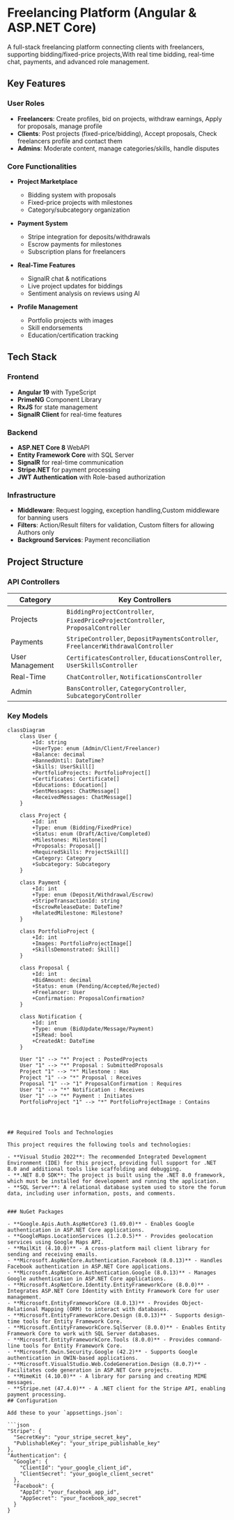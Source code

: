 # Freelancing Platform (Angular & ASP.NET Core)

A full-stack freelancing platform connecting clients with freelancers, supporting bidding/fixed-price projects,With real time bidding, real-time chat, payments, and advanced role management.

## Key Features

### User Roles
- **Freelancers**: Create profiles, bid on projects, withdraw earnings, Apply for proposals, manage profile
- **Clients**: Post projects (fixed-price/bidding), Accept proposals, Check freelancers profile and contact them
- **Admins**: Moderate content, manage categories/skills, handle disputes  

### Core Functionalities
- **Project Marketplace**  
  - Bidding system with proposals  
  - Fixed-price projects with milestones  
  - Category/subcategory organization  

- **Payment System**  
  - Stripe integration for deposits/withdrawals  
  - Escrow payments for milestones  
  - Subscription plans for freelancers  

- **Real-Time Features**  
  - SignalR chat & notifications  
  - Live project updates for biddings 
  - Sentiment analysis on reviews using AI  

- **Profile Management**  
  - Portfolio projects with images  
  - Skill endorsements  
  - Education/certification tracking  

## Tech Stack

### Frontend
- **Angular 19** with TypeScript  
- **PrimeNG** Component Library  
- **RxJS** for state management  
- **SignalR Client** for real-time features  

### Backend
- **ASP.NET Core 8** WebAPI  
- **Entity Framework Core** with SQL Server  
- **SignalR** for real-time communication  
- **Stripe.NET** for payment processing  
- **JWT Authentication** with Role-based authorization  

### Infrastructure
- **Middleware**: Request logging, exception handling,Custom middleware for banning users 
- **Filters**: Action/Result filters for validation, Custom filters for allowing Authors only
- **Background Services**: Payment reconciliation  

## Project Structure

### API Controllers
| Category          | Key Controllers                          |
|-------------------|-----------------------------------------|
| Projects          | `BiddingProjectController`, `FixedPriceProjectController`, `ProposalController` |
| Payments          | `StripeController`, `DepositPaymentsController`, `FreelancerWithdrawalController` |
| User Management   | `CertificatesController`, `EducationsController`, `UserSkillsController` |
| Real-Time         | `ChatController`, `NotificationsController` |
| Admin             | `BansController`, `CategoryController`, `SubcategoryController` |

### Key Models

```mermaid
classDiagram
    class User {
        +Id: string
        +UserType: enum (Admin/Client/Freelancer)
        +Balance: decimal
        +BannedUntil: DateTime?
        +Skills: UserSkill[]
        +PortfolioProjects: PortfolioProject[]
        +Certificates: Certificate[]
        +Educations: Education[]
        +SentMessages: ChatMessage[]
        +ReceivedMessages: ChatMessage[]
    }

    class Project {
        +Id: int
        +Type: enum (Bidding/FixedPrice)
        +Status: enum (Draft/Active/Completed)
        +Milestones: Milestone[]
        +Proposals: Proposal[]
        +RequiredSkills: ProjectSkill[]
        +Category: Category
        +Subcategory: Subcategory
    }

    class Payment {
        +Id: int
        +Type: enum (Deposit/Withdrawal/Escrow)
        +StripeTransactionId: string
        +EscrowReleaseDate: DateTime?
        +RelatedMilestone: Milestone?
    }

    class PortfolioProject {
        +Id: int
        +Images: PortfolioProjectImage[]
        +SkillsDemonstrated: Skill[]
    }

    class Proposal {
        +Id: int
        +BidAmount: decimal
        +Status: enum (Pending/Accepted/Rejected)
        +Freelancer: User
        +Confirmation: ProposalConfirmation?
    }

    class Notification {
        +Id: int
        +Type: enum (BidUpdate/Message/Payment)
        +IsRead: bool
        +CreatedAt: DateTime
    }

    User "1" --> "*" Project : PostedProjects
    User "1" --> "*" Proposal : SubmittedProposals
    Project "1" --> "*" Milestone : Has
    Project "1" --> "*" Proposal : Receives
    Proposal "1" --> "1" ProposalConfirmation : Requires
    User "1" --> "*" Notification : Receives
    User "1" --> "*" Payment : Initiates
    PortfolioProject "1" --> "*" PortfolioProjectImage : Contains




## Required Tools and Technologies

This project requires the following tools and technologies:

- **Visual Studio 2022**: The recommended Integrated Development Environment (IDE) for this project, providing full support for .NET 8.0 and additional tools like scaffolding and debugging.
- **.NET 8.0 SDK**: The project is built using the .NET 8.0 framework, which must be installed for development and running the application.
- **SQL Server**: A relational database system used to store the forum data, including user information, posts, and comments.


### NuGet Packages  

- **Google.Apis.Auth.AspNetCore3 (1.69.0)** - Enables Google authentication in ASP.NET Core applications.  
- **GoogleMaps.LocationServices (1.2.0.5)** - Provides geolocation services using Google Maps API.  
- **MailKit (4.10.0)** - A cross-platform mail client library for sending and receiving emails.  
- **Microsoft.AspNetCore.Authentication.Facebook (8.0.13)** - Handles Facebook authentication in ASP.NET Core applications.  
- **Microsoft.AspNetCore.Authentication.Google (8.0.13)** - Manages Google authentication in ASP.NET Core applications.  
- **Microsoft.AspNetCore.Identity.EntityFrameworkCore (8.0.0)** - Integrates ASP.NET Core Identity with Entity Framework Core for user management.  
- **Microsoft.EntityFrameworkCore (8.0.13)** - Provides Object-Relational Mapping (ORM) to interact with databases.  
- **Microsoft.EntityFrameworkCore.Design (8.0.13)** - Supports design-time tools for Entity Framework Core.  
- **Microsoft.EntityFrameworkCore.SqlServer (8.0.0)** - Enables Entity Framework Core to work with SQL Server databases.  
- **Microsoft.EntityFrameworkCore.Tools (8.0.0)** - Provides command-line tools for Entity Framework Core.  
- **Microsoft.Owin.Security.Google (42.2)** - Supports Google authentication in OWIN-based applications.  
- **Microsoft.VisualStudio.Web.CodeGeneration.Design (8.0.7)** - Facilitates code generation in ASP.NET Core projects.  
- **MimeKit (4.10.0)** - A library for parsing and creating MIME messages.  
- **Stripe.net (47.4.0)** - A .NET client for the Stripe API, enabling payment processing.  
## Configuration

Add these to your `appsettings.json`:

```json
"Stripe": {
  "SecretKey": "your_stripe_secret_key",
  "PublishableKey": "your_stripe_publishable_key"
},
"Authentication": {
  "Google": {
    "ClientId": "your_google_client_id",
    "ClientSecret": "your_google_client_secret"
  },
  "Facebook": {
    "AppId": "your_facebook_app_id",
    "AppSecret": "your_facebook_app_secret"
  }
}
